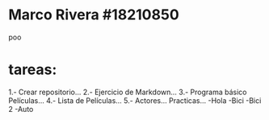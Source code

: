 # Marco Rivera #18210850
 poo
<H1> tareas:</H1>
1.- Crear repositorio...
2.- Ejercicio de Markdown...
3.- Programa básico Películas...
4.- Lista de Películas...
5.- Actores...
Practicas...
-Hola
-Bici
-Bici 2
-Auto
